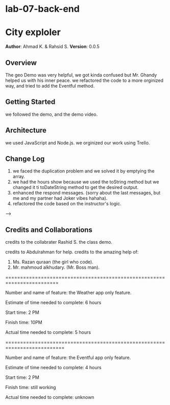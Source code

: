 # lab-07-back-end

# City exploler

**Author**: Ahmad K. & Rahsid S.
**Version**: 0.0.5

## Overview
The geo Demo was very helpful, we got kinda confused but Mr. Ghandy helped us with his inner peace. we refactored the code to a more orginized way, and tried to add the Eventful method. 

## Getting Started
we followed the demo, and the demo video.

## Architecture
we used JavaScript and Node.js. we orginized our work using Trello. 

## Change Log
1. we faced the duplication problem and we solved it by emptying the array.
2. we had the hours show because we used the toString method but we changed it ti toDateString method to get the desired output.
3. enhanced the respond messages. (sorry about the last messages, but me and my partner had Joker vibes hahaha).
4. refactored the code based on the instructor's logic.

-->
## Credits and Collaborations
credits to the collabrater  Rashid S. 
the class demo.
 
 credits to Abdulrahman for help. 
 credits to the amazing help of:
  1. Ms. Razan quraan (the girl who code).
  2. Mr. mahmoud alkhudary. (Mr. Boss man).

 ========================================================================

 Number and name of feature: the Weather app only feature.

Estimate of time needed to complete: 6 hours

Start time: 2 PM

Finish time: 10PM

Actual time needed to complete: 5 hours

==========================================================================

Number and name of feature: the Eventful app only feature.

Estimate of time needed to complete: 4 hours

Start time: 2 PM

Finish time: still working

Actual time needed to complete: unknown 

